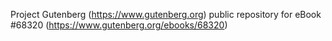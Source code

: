 Project Gutenberg (https://www.gutenberg.org) public repository for
eBook #68320 (https://www.gutenberg.org/ebooks/68320)
